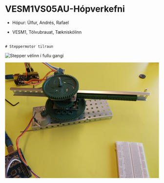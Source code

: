 # VESM1VS05AU-Hópverkefni
- Hópur: Úlfur, Andrés, Rafael   


- VESM1, Tölvubrauat, Tækniskólinn 

~~~

# Steppermotor tilraun
~~~

![Stepper vélinn í fullu gangi](hhttps://youtu.be/R_tjakD9VJ0)


![Stepper mynd](https://raw.githubusercontent.com/ulfurhrafn/VESM1VS05AU-H-pverkefni/main/steppervel.jpg)
